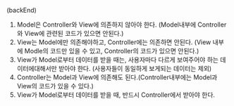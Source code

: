 (backEnd)

1. Model은 Controller와 View에 의존하지 않아야 한다.
   (Model내부에 Controller와 View에 관련된 코드가 있으면 안된다.)
2. View는 Model에만 의존해야하고, Controller에는 의존하면 안된다.
   (View 내부에 Modle의 코드만 있을 수 있고, Controller의 코드가 있으면 안된다.)
3. View가 Model로부터 데이터를 받을 때는, 사용자마다 다르게 보여주어야 하는 데이터에대해서만 받아야 한다. (사용자들이 동일하게 보게되는 데이터는 제외)
4. Controller는 Model과 View에 의존해도 된다.(Controller내부에는 Model과 View의 코드가 있을 수 있다.)
5. View가 Model로부터 데이터를 받을 때, 반드시 Controller에서 받아야 한다.
